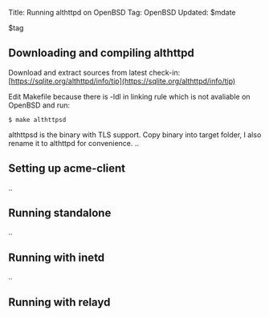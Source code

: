 Title: Running althttpd on OpenBSD
Tag: OpenBSD
Updated: $mdate

$tag

## Downloading and compiling althttpd

Download and extract sources from latest check-in:
[https://sqlite.org/althttpd/info/tip](https://sqlite.org/althttpd/info/tip)

Edit Makefile because there is -ldl in linking rule which is not
avaliable on OpenBSD and run:

```
$ make althttpsd
```

althttpsd is the binary with TLS support.  Copy binary into target
folder, I also rename it to althttpd for convenience.
..

## Setting up acme-client

..

## Running standalone

..

## Running with inetd

..

## Running with relayd
